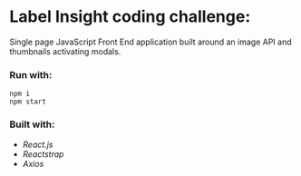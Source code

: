 # Label Insight coding challenge:

Single page JavaScript Front End application built around an image API and thumbnails activating modals.
### Run with:

``
npm i
``
<br/>
``
npm start
``

### Built with:
- *React.js*
- *Reactstrap*
- *Axios*